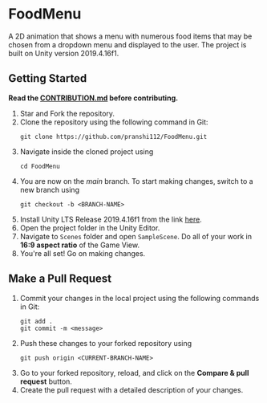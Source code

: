 # FoodMenu

A 2D animation that shows a menu with numerous food items that may be chosen from a dropdown menu and displayed to the user. The project is built on Unity version 2019.4.16f1.

## Getting Started

**Read the [CONTRIBUTION.md](./CONTRIBUTION.md) before contributing.**

1. Star and Fork the repository.
2. Clone the repository using the following command in Git:
   ```
   git clone https://github.com/pranshi112/FoodMenu.git
   ```
3. Navigate inside the cloned project using
   ```
   cd FoodMenu
   ```
4. You are now on the *main* branch. To start making changes, switch to a new branch using 
   ```
   git checkout -b <BRANCH-NAME>
   ```
5. Install Unity LTS Release 2019.4.16f1 from the link [here](https://unity3d.com/unity/qa/lts-releases?version=2019.4&page=2).
6. Open the project folder in the Unity Editor.
7. Navigate to `Scenes` folder and open `SampleScene`. Do all of your work in __16:9 aspect ratio__ of the Game View.
8. You're all set! Go on making changes.

## Make a Pull Request

1. Commit your changes in the local project using the following commands in Git:
    ```
    git add .
    git commit -m <message>
    ```
2. Push these changes to your forked repository using 
   ```
   git push origin <CURRENT-BRANCH-NAME>
   ```
3. Go to your forked repository, reload, and click on the **Compare & pull request** button.
4. Create the pull request with a detailed description of your changes.
